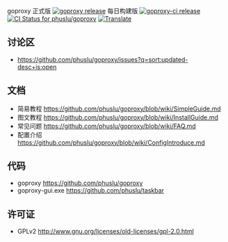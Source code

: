 goproxy 正式版 [ ![goproxy release](https://img.shields.io/github/release/phuslu/goproxy.svg)](https://git.io/goproxy) 每日构建版 [ ![goproxy-ci release](https://img.shields.io/github/release/phuslu/goproxy-ci.svg)](https://github.com/phuslu/goproxy-ci/releases) [ ![CI Status for phuslu/goproxy](https://img.shields.io/travis/phuslu/goproxy.svg)](https://travis-ci.org/phuslu/goproxy) [ ![Translate](https://cloud.githubusercontent.com/assets/195836/14933991/117c2604-0ed4-11e6-921c-0631afa02dfb.png)](https://translate.google.com/translate?hl=en&sl=zh-CN&tl=en&u=https%3A%2F%2Fgithub.com%2Fphuslu%2Fgoproxy)

## 讨论区
* https://github.com/phuslu/goproxy/issues?q=sort:updated-desc+is:open

## 文档
* 简易教程 https://github.com/phuslu/goproxy/blob/wiki/SimpleGuide.md
* 图文教程 https://github.com/phuslu/goproxy/blob/wiki/InstallGuide.md
* 常见问题 https://github.com/phuslu/goproxy/blob/wiki/FAQ.md
* 配置介绍 https://github.com/phuslu/goproxy/blob/wiki/ConfigIntroduce.md

## 代码
 * goproxy https://github.com/phuslu/goproxy
 * goproxy-gui.exe https://github.com/phuslu/taskbar

## 许可证
 * GPLv2 http://www.gnu.org/licenses/old-licenses/gpl-2.0.html
